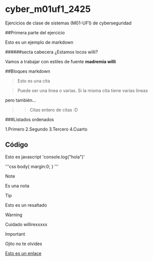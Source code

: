 # cyber_m01uf1_2425



Ejercicios de clase de sistemas (M01-UF1) de cyberseguridad


##Primera parte del ejercicio

Esto es un ejemplo de markdown


######secta cabecera ¿Estamos locos willi?	

Vamos a trabajar con estiles de fuente **madremia willi** 	


##Bloques markdown

> Esto es una cita

> Puede ser una linea o varias. Si la misma cita tiene varias lineas

pero también...


>> Citas entero de citas :D


###Listados ordenados

1.Primero
2.Segundo
3.Tercero
4.Cuarto



## Código


Esto es javascript 'console.log("hola")'



'''css
body{
margin:0;
}
'''




> [!NOTE]
> Es una nota


>[!TIP]
> Esto es un resaltado

> [!WARNING]
> Cuidado willirexxxxx


> [!IMPORTANT]
> Ojito no te olvides


[Esto es un enlace](https://enti.cat)

